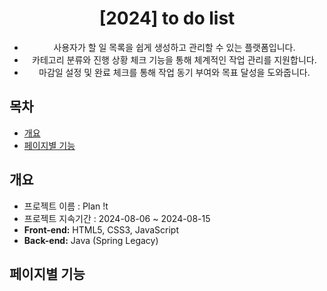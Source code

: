 <div align="center">

# [2024] to do list

- 사용자가 할 일 목록을 쉽게 생성하고 관리할 수 있는 플랫폼입니다.
- 카테고리 분류와 진행 상황 체크 기능을 통해 체계적인 작업 관리를 지원합니다.
- 마감일 설정 및 완료 체크를 통해 작업 동기 부여와 목표 달성을 도와줍니다.

</div>

## 목차 
- [개요](#개요)
- [페이지별 기능](#페이지별-기능)

## 개요 
- 프로젝트 이름 : Plan !t
- 프로젝트 지속기간 : 2024-08-06 ~ 2024-08-15
- **Front-end:** HTML5, CSS3, JavaScript
- **Back-end:** Java (Spring Legacy)

## 페이지별 기능

